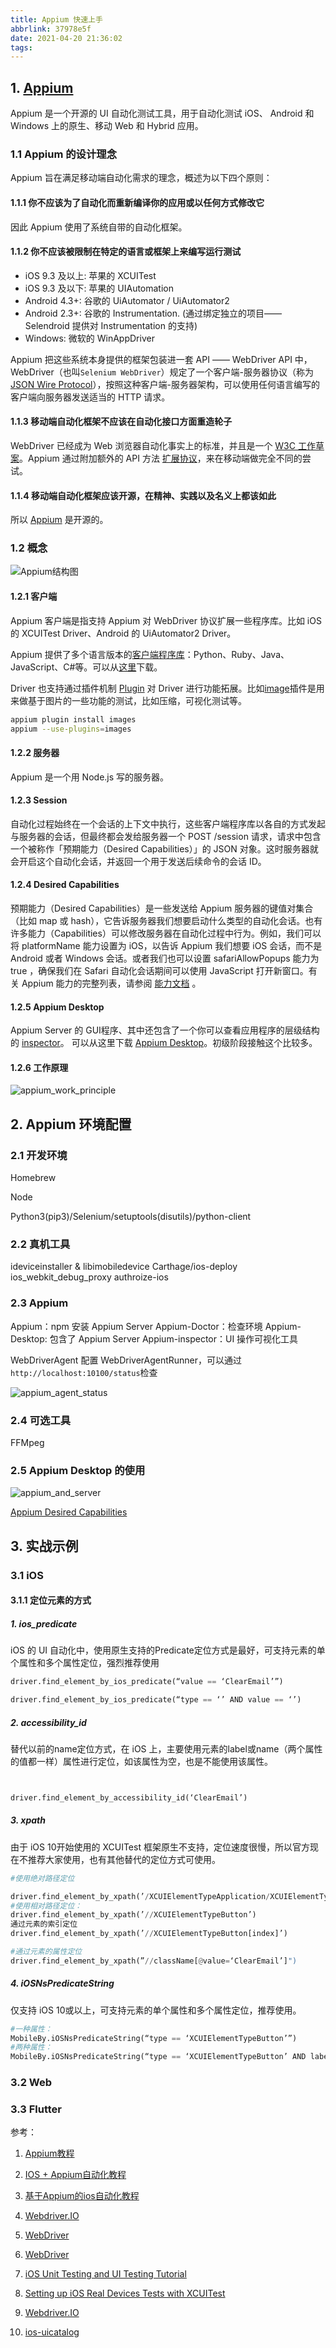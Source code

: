```yaml
---
title: Appium 快速上手
abbrlink: 37978e5f
date: 2021-04-20 21:36:02
tags:
---
```

## 1. [Appium](https://appium.io/)

Appium 是一个开源的 UI 自动化测试工具，用于自动化测试 iOS、 Android 和 Windows 上的原生、移动 Web 和 Hybrid 应用。

### 1.1 Appium 的设计理念

Appium 旨在满足移动端自动化需求的理念，概述为以下四个原则：

#### 1.1.1 你不应该为了自动化而重新编译你的应用或以任何方式修改它

因此 Appium 使用了系统自带的自动化框架。

#### 1.1.2 你不应该被限制在特定的语言或框架上来编写运行测试

* iOS 9.3 及以上: 苹果的 XCUITest
* iOS 9.3 及以下: 苹果的 UIAutomation
* Android 4.3+: 谷歌的 UiAutomator / UiAutomator2
* Android 2.3+: 谷歌的 Instrumentation. (通过绑定独立的项目—— Selendroid 提供对 Instrumentation 的支持)
* Windows: 微软的 WinAppDriver

Appium 把这些系统本身提供的框架包装进一套 API —— WebDriver API 中，WebDriver（也叫```Selenium WebDriver```）规定了一个客户端-服务器协议（称为 [JSON Wire Protocol](https://w3c.github.io/webdriver/)），按照这种客户端-服务器架构，可以使用任何语言编写的客户端向服务器发送适当的 HTTP 请求。

#### 1.1.3 移动端自动化框架不应该在自动化接口方面重造轮子

WebDriver 已经成为 Web 浏览器自动化事实上的标准，并且是一个 [W3C 工作草案](https://w3c.github.io/webdriver/)。Appium 通过附加额外的 API 方法 [扩展协议](https://github.com/SeleniumHQ/mobile-spec/blob/master/spec-draft.md)，来在移动端做完全不同的尝试。

#### 1.1.4 移动端自动化框架应该开源，在精神、实践以及名义上都该如此

所以 [Appium](https://github.com/appium/appium) 是开源的。

### 1.2 概念

![Appium结构图](./appium_architecture.webp)

#### 1.2.1 客户端

Appium 客户端是指支持 Appium 对 WebDriver 协议扩展一些程序库。比如 iOS 的 XCUITest Driver、Android 的 UiAutomator2 Driver。

Appium 提供了多个语言版本的[客户端程序库](https://appium.io/docs/en/about-appium/appium-clients/index.html)：Python、Ruby、Java、JavaScript、C#等。可以从[这里](https://appium.io/downloads)下载。

Driver 也支持通过插件机制 [Plugin](https://github.com/appium/appium#plugins) 对 Driver 进行功能拓展。比如[image](https://github.com/appium/appium/tree/master/packages/images-plugin)插件是用来做基于图片的一些功能的测试，比如压缩，可视化测试等。

```sh
appium plugin install images
appium --use-plugins=images
```

#### 1.2.2 服务器

Appium 是一个用 Node.js 写的服务器。

#### 1.2.3 Session

自动化过程始终在一个会话的上下文中执行，这些客户端程序库以各自的方式发起与服务器的会话，但最终都会发给服务器一个 POST /session 请求，请求中包含一个被称作「预期能力（Desired Capabilities）」的 JSON 对象。这时服务器就会开启这个自动化会话，并返回一个用于发送后续命令的会话 ID。

#### 1.2.4 Desired Capabilities

预期能力（Desired Capabilities）是一些发送给 Appium 服务器的键值对集合（比如 map 或 hash），它告诉服务器我们想要启动什么类型的自动化会话。也有许多能力（Capabilities）可以修改服务器在自动化过程中行为。例如，我们可以将 platformName 能力设置为 iOS，以告诉 Appium 我们想要 iOS 会话，而不是 Android 或者 Windows 会话。或者我们也可以设置 safariAllowPopups 能力为 true ，确保我们在 Safari 自动化会话期间可以使用 JavaScript 打开新窗口。有关 Appium 能力的完整列表，请参阅 [能力文档](https://appium.io/docs/en/writing-running-appium/caps/index.html) 。

#### 1.2.5 Appium Desktop

Appium Server 的 GUI程序、其中还包含了一个你可以查看应用程序的层级结构的 [inspector](https://github.com/appium/appium-inspector)。
可以从这里下载 [Appium Desktop](https://appium.io/downloads)。初级阶段接触这个比较多。

#### 1.2.6 工作原理

![appium_work_principle](appium_work_principle.png)

## 2. Appium 环境配置

### 2.1 开发环境

Homebrew

Node

Python3(pip3)/Selenium/setuptools(disutils)/python-client

### 2.2 真机工具

ideviceinstaller & libimobiledevice
Carthage/ios-deploy
ios_webkit_debug_proxy
authroize-ios

### 2.3 Appium

Appium：npm 安装 Appium Server
Appium-Doctor：检查环境
Appium-Desktop: 包含了 Appium Server
Appium-inspector：UI 操作可视化工具

WebDriverAgent 配置 WebDriverAgentRunner，可以通过 ```http://localhost:10100/status```检查

![appium_agent_status](appium_agent_status.png)

### 2.4 可选工具

FFMpeg

### 2.5 Appium Desktop 的使用

![appium_and_server](appium_and_server.png)

[Appium Desired Capabilities](https://appium.io/docs/en/writing-running-appium/caps/)

## 3. 实战示例

### 3.1 iOS

#### 3.1.1 定位元素的方式

##### 1.  ios_predicate

iOS 的 UI 自动化中，使用原生支持的Predicate定位方式是最好，可支持元素的单个属性和多个属性定位，强烈推荐使用

```py
driver.find_element_by_ios_predicate(“value == ‘ClearEmail’”)

driver.find_element_by_ios_predicate(“type == ‘’ AND value == ‘’)
```

##### 2. accessibility_id

替代以前的name定位方式，在 iOS 上，主要使用元素的label或name（两个属性的值都一样）属性进行定位，如该属性为空，也是不能使用该属性。

```py


driver.find_element_by_accessibility_id(‘ClearEmail’)
```

##### 3. xpath

由于 iOS 10开始使用的 XCUITest 框架原生不支持，定位速度很慢，所以官方现在不推荐大家使用，也有其他替代的定位方式可使用。

```py
#使用绝对路径定位

driver.find_element_by_xpath(’/XCUIElementTypeApplication/XCUIElementTypeButton’)
#使用相对路径定位：
driver.find_element_by_xpath(’//XCUIElementTypeButton’)
通过元素的索引定位
driver.find_element_by_xpath(’//XCUIElementTypeButton[index]’)

#通过元素的属性定位
driver.find_element_by_xpath(”//className[@value=‘ClearEmail’]")
```

##### 4. iOSNsPredicateString

仅支持 iOS 10或以上，可支持元素的单个属性和多个属性定位，推荐使用。

```py
#一种属性：
MobileBy.iOSNsPredicateString(“type == ‘XCUIElementTypeButton’”)
#两种属性：
MobileBy.iOSNsPredicateString(“type == ‘XCUIElementTypeButton’ AND label== ‘更多信息’”)
```

### 3.2 Web

### 3.3 Flutter

参考：

1. [Appium教程](https://blog.csdn.net/qq_32502511/article/details/106082084)
2. [IOS + Appium自动化教程](https://www.jianshu.com/p/da1e00777273)
3. [基于Appium的ios自动化教程](https://zhuanlan.zhihu.com/p/474181483)

4. [Webdriver.IO](https://webdriver.io/docs/what-is-webdriverio)
5. [WebDriver](?)
6. [WebDriver](https://www.w3.org/TR/webdriver/)
7. [iOS Unit Testing and UI Testing Tutorial](https://www.kodeco.com/21020457-ios-unit-testing-and-ui-testing-tutorial#toc-anchor-015)
8. [Setting up iOS Real Devices Tests with XCUITest](https://github.com/appium/appium-xcuitest-driver/blob/master/docs/real-device-config.md)
9. [Webdriver.IO](https://webdriver.io/docs/what-is-webdriverio)
10. [ios-uicatalog](https://github.com/appium/ios-uicatalog)
